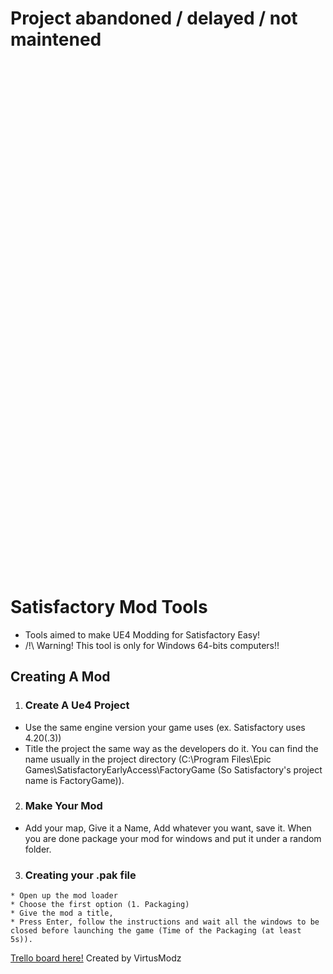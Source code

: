 # Project abandoned / delayed / not maintened
<br><br><br><br><br><br><br><br>
<br><br><br><br><br><br><br><br>
<br><br><br><br><br><br><br><br>
<br><br><br><br><br><br><br><br>
<br><br><br><br><br><br><br><br>
<br><br><br><br><br><br><br><br>

# Satisfactory Mod Tools
  * Tools aimed to make UE4 Modding for Satisfactory Easy!
  * /!\ Warning! This tool is only for Windows 64-bits computers!!
  
## Creating A Mod

1. ### Create A Ue4 Project
* Use the same engine version your game uses (ex. Satisfactory uses 4.20(.3))
* Title the project the same way as the developers do it. You can find the name usually in the project directory (C:\Program Files\Epic Games\SatisfactoryEarlyAccess\FactoryGame (So Satisfactory's project name is FactoryGame)).

2. ### Make Your Mod
  * Add your map, Give it a Name, Add whatever you want, save it. When you are done package your mod for windows and put it under a random folder.
  
  3. ### Creating your .pak file
    * Open up the mod loader
    * Choose the first option (1. Packaging)
    * Give the mod a title,
    * Press Enter, follow the instructions and wait all the windows to be closed before launching the game (Time of the Packaging (at least 5s)).
    

[Trello board here!](https://trello.com/b/MY7s6vAs/satisfactorymodtools)
Created by VirtusModz
